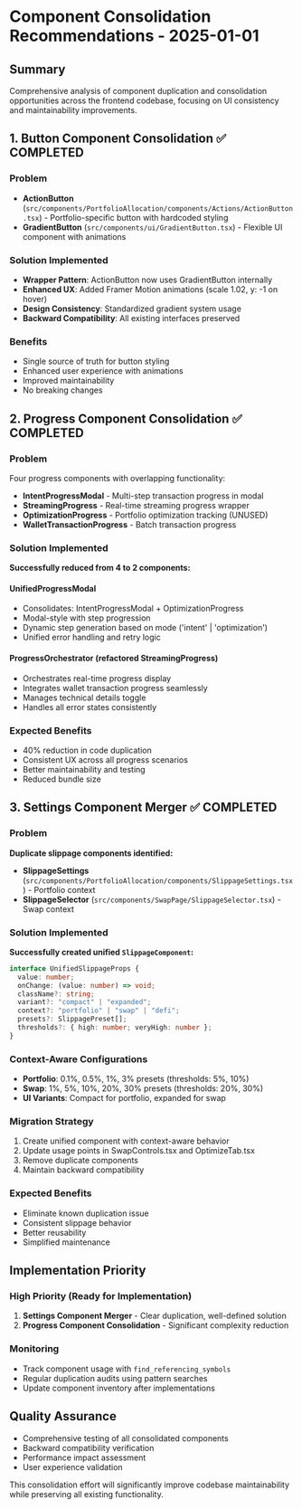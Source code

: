 # Component Consolidation Recommendations - 2025-01-01

## Summary

Comprehensive analysis of component duplication and consolidation opportunities across the frontend
codebase, focusing on UI consistency and maintainability improvements.

## 1. Button Component Consolidation ✅ COMPLETED

### Problem

- **ActionButton** (`src/components/PortfolioAllocation/components/Actions/ActionButton.tsx`) -
  Portfolio-specific button with hardcoded styling
- **GradientButton** (`src/components/ui/GradientButton.tsx`) - Flexible UI component with
  animations

### Solution Implemented

- **Wrapper Pattern**: ActionButton now uses GradientButton internally
- **Enhanced UX**: Added Framer Motion animations (scale 1.02, y: -1 on hover)
- **Design Consistency**: Standardized gradient system usage
- **Backward Compatibility**: All existing interfaces preserved

### Benefits

- Single source of truth for button styling
- Enhanced user experience with animations
- Improved maintainability
- No breaking changes

## 2. Progress Component Consolidation ✅ COMPLETED

### Problem

Four progress components with overlapping functionality:

- **IntentProgressModal** - Multi-step transaction progress in modal
- **StreamingProgress** - Real-time streaming progress wrapper
- **OptimizationProgress** - Portfolio optimization tracking (UNUSED)
- **WalletTransactionProgress** - Batch transaction progress

### Solution Implemented

**Successfully reduced from 4 to 2 components:**

#### **UnifiedProgressModal**

- Consolidates: IntentProgressModal + OptimizationProgress
- Modal-style with step progression
- Dynamic step generation based on mode ('intent' | 'optimization')
- Unified error handling and retry logic

#### **ProgressOrchestrator** (refactored StreamingProgress)

- Orchestrates real-time progress display
- Integrates wallet transaction progress seamlessly
- Manages technical details toggle
- Handles all error states consistently

### Expected Benefits

- 40% reduction in code duplication
- Consistent UX across all progress scenarios
- Better maintainability and testing
- Reduced bundle size

## 3. Settings Component Merger ✅ COMPLETED

### Problem

**Duplicate slippage components identified:**

- **SlippageSettings** (`src/components/PortfolioAllocation/components/SlippageSettings.tsx`) -
  Portfolio context
- **SlippageSelector** (`src/components/SwapPage/SlippageSelector.tsx`) - Swap context

### Solution Implemented

**Successfully created unified `SlippageComponent`:**

```typescript
interface UnifiedSlippageProps {
  value: number;
  onChange: (value: number) => void;
  className?: string;
  variant?: "compact" | "expanded";
  context?: "portfolio" | "swap" | "defi";
  presets?: SlippagePreset[];
  thresholds?: { high: number; veryHigh: number };
}
```

### Context-Aware Configurations

- **Portfolio**: 0.1%, 0.5%, 1%, 3% presets (thresholds: 5%, 10%)
- **Swap**: 1%, 5%, 10%, 20%, 30% presets (thresholds: 20%, 30%)
- **UI Variants**: Compact for portfolio, expanded for swap

### Migration Strategy

1. Create unified component with context-aware behavior
2. Update usage points in SwapControls.tsx and OptimizeTab.tsx
3. Remove duplicate components
4. Maintain backward compatibility

### Expected Benefits

- Eliminate known duplication issue
- Consistent slippage behavior
- Better reusability
- Simplified maintenance

## Implementation Priority

### High Priority (Ready for Implementation)

1. **Settings Component Merger** - Clear duplication, well-defined solution
2. **Progress Component Consolidation** - Significant complexity reduction

### Monitoring

- Track component usage with `find_referencing_symbols`
- Regular duplication audits using pattern searches
- Update component inventory after implementations

## Quality Assurance

- Comprehensive testing of all consolidated components
- Backward compatibility verification
- Performance impact assessment
- User experience validation

This consolidation effort will significantly improve codebase maintainability while preserving all
existing functionality.
